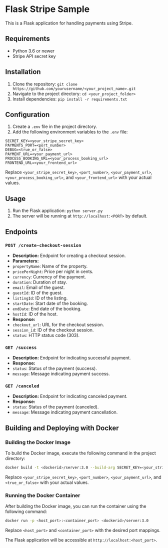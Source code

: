 # Flask Stripe Sample

This is a Flask application for handling payments using Stripe.

## Requirements
- Python 3.6 or newer
- Stripe API secret key

## Installation
1. Clone the repository: `git clone https://github.com/yourusername/<your_project_name>.git`
2. Navigate to the project directory: `cd <your_project_folder>`
3. Install dependencies: `pip install -r requirements.txt`

## Configuration
1. Create a `.env` file in the project directory.
2. Add the following environment variables to the `.env` file:
```
SECRET_KEY=<your_stripe_secret_key>
PAYMENTS_PORT=<port_number>
DEBUG=<true_or_false>
PAYMENT_URL=<your_payment_url>
PROCESS_BOOKING_URL=<your_process_booking_url>
FRONTEND_URL=<your_frontend_url>
```
Replace `<your_stripe_secret_key>`, `<port_number>`, `<your_payment_url>`, `<your_process_booking_url>`, and `<your_frontend_url>` with your actual values.

## Usage
1. Run the Flask application: `python server.py`
2. The server will be running at `http://localhost:<PORT>` by default.

## Endpoints

### `POST /create-checkout-session`
- **Description:** Endpoint for creating a checkout session.
- **Parameters:**
- `propertyName`: Name of the property.
- `pricePerNight`: Price per night in cents.
- `currency`: Currency of the payment.
- `duration`: Duration of stay.
- `email`: Email of the guest.
- `guestId`: ID of the guest.
- `listingId`: ID of the listing.
- `startDate`: Start date of the booking.
- `endDate`: End date of the booking.
- `hostId`: ID of the host.
- **Response:**
- `checkout_url`: URL for the checkout session.
- `session_id`: ID of the checkout session.
- `status`: HTTP status code (303).

### `GET /success`
- **Description:** Endpoint for indicating successful payment.
- **Response:**
- `status`: Status of the payment (success).
- `message`: Message indicating payment success.

### `GET /canceled`
- **Description:** Endpoint for indicating canceled payment.
- **Response:**
- `status`: Status of the payment (canceled).
- `message`: Message indicating payment cancellation.

## Building and Deploying with Docker

### Building the Docker Image
To build the Docker image, execute the following command in the project directory:
```bash
docker build -t <dockerid>/server:3.0 --build-arg SECRET_KEY=<your_stripe_secret_key> --build-arg PAYMENTS_PORT=<port_number> --build-arg DEBUG=<true_or_false> --build-arg PAYMENT_URL=<your_payment_url> .
```
Replace `<your_stripe_secret_key>`, `<port_number>`, `<your_payment_url>`, and `<true_or_false>` with your actual values.

### Running the Docker Container
After building the Docker image, you can run the container using the following command:
```bash
docker run -p <host_port>:<container_port> <dockerid>/server:3.0
```
Replace `<host_port>` and `<container_port>` with the desired port mappings.

The Flask application will be accessible at `http://localhost:<host_port>`.

